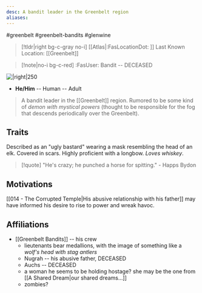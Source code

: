 ```yaml
---
desc: A bandit leader in the Greenbelt region
aliases:
---
```

#greenbelt #greenbelt-bandits #glenwine
>[!tldr|right bg-c-gray no-i] [[Atlas|:FasLocationDot: ]] Last Known Location: [[Greenbelt]]

>[!note|no-i bg-c-red] :FasUser: Bandit -- DECEASED

![|right|250](https://static.wikia.nocookie.net/pathfinderkingmaker/images/2/2f/Valeriy-vegera-concept-stag-lord-2.jpg/revision/latest/scale-to-width-down/1000?cb=20181029105959)

- **He/Him** -- Human -- Adult

>A bandit leader in the [[Greenbelt]] region. Rumored to be some kind of *demon with mystical powers* (thought to be responsible for the fog that descends periodically over the Greenbelt).

## Traits
Described as an "ugly bastard" wearing a mask resembling the head of an elk. Covered in scars. Highly proficient with a longbow. *Loves whiskey*. 
>[!quote] "He's crazy; he punched a horse for spitting." - Happs Bydon

## Motivations
[[014 - The Corrupted Temple|His abusive relationship with his father]] may have informed his desire to rise to power and wreak havoc.

## Affiliations
- [[Greenbelt Bandits]] -- his crew
	- lieutenants bear medallions, with the image of something like a *wolf's head with stag antlers*
	- Nugrah -- his abusive father, DECEASED
	- Auchs -- DECEASED
	- a woman he seems to be holding hostage? she may be the one from [[A Shared Dream|our shared dreams...]]
	- zombies?